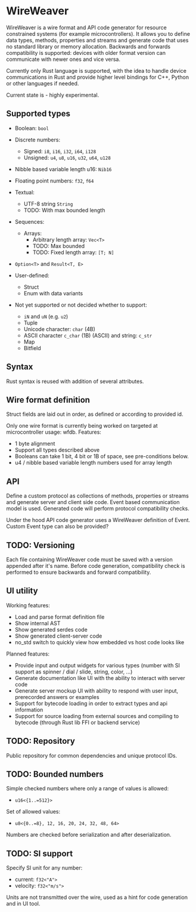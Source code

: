 # WireWeaver

WireWeaver is a wire format and API code generator for resource constrained systems (for example microcontrollers).
It allows you to define data types, methods, properties and streams and generate code that uses no standard library or
memory allocation.
Backwards and forwards compatibility is supported: devices with older format version can communicate with newer ones and
vice versa.

Currently only Rust language is supported, with the idea to handle device communications in Rust and provide higher
level bindings for C++, Python or other languages if needed.

Current state is - highly experimental.

## Supported types

* Boolean: `bool`
* Discrete numbers:
    * Signed: `i8`, `i16`, `i32`, `i64`, `i128`
    * Unsigned: `u4`, `u8`, `u16`, `u32`, `u64`, `u128`
* Nibble based variable length u16: `Nib16`
* Floating point numbers: `f32`, `f64`
* Textual:
    * UTF-8 string `String`
    * TODO: With max bounded length
* Sequences:
    * Arrays:
        * Arbitrary length array: `Vec<T>`
        * TODO: Max bounded
        * TODO: Fixed length array: `[T; N]`
* `Option<T>` and `Result<T, E>`
* User-defined:
    * Struct
    * Enum with data variants

* Not yet supported or not decided whether to support:
    * `iN` and `uN` (e.g. `u2`)
    * Tuple
    * Unicode character: `char` (4B)
    * ASCII character `c_char` (1B) (ASCII) and string: `c_str`
    * Map
    * Bitfield

## Syntax

Rust syntax is reused with addition of several attributes.

## Wire format definition

Struct fields are laid out in order, as defined or according to provided id.

Only one wire format is currently being worked on targeted at microcontroller usage: wfdb.
Features:

* 1 byte alignment
* Support all types described above
* Booleans can take 1 bit, 4 bit or 1B of space, see pre-conditions below.
* u4 / nibble based variable length numbers used for array length

## API

Define a custom protocol as collections of methods, properties or streams and generate server and client side code.
Event based communication model is used.
Generated code will perform protocol compatibility checks.

Under the hood API code generator uses a WireWeaver definition of Event. Custom Event type can also be provided?

## TODO: Versioning

Each file containing WireWeaver code must be saved with a version appended after it's name. Before code generation,
compatibility check is performed to ensure backwards and forward compatibility.

## UI utility

Working features:

* Load and parse format definition file
* Show internal AST
* Show generated serdes code
* Show generated client-server code
* no_std switch to quickly view how embedded vs host code looks like

Planned features:

* Provide input and output widgets for various types (number with SI support as spinner / dial / slide, string,
  color, ...)
* Generate documentation like UI with the ability to interact with server code
* Generate server mockup UI with ability to respond with user input, prerecorded answers or examples
* Support for bytecode loading in order to extract types and api information
* Support for source loading from external sources and compiling to bytecode (through Rust lib FFI or backend service)

## TODO: Repository

Public repository for common dependencies and unique protocol IDs.

## TODO: Bounded numbers

Simple checked numbers where only a range of values is allowed:

* `u16<{1..=512}>`

Set of allowed values:

* `u8<{0..=8}, 12, 16, 20, 24, 32, 48, 64>`

Numbers are checked before serialization and after deserialization.

## TODO: SI support

Specify SI unit for any number:

* current: `f32<"A">`
* velocity: `f32<"m/s">`

Units are not transmitted over the wire, used as a hint for code generation and in UI tool.
